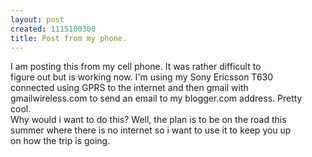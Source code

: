 ```yaml
--- 
layout: post
created: 1115100300
title: Post from my phone.
---
```

<p class="mobile-post">I am posting this from my cell phone. It was rather difficult to<br />figure out but is working now. I'm using my Sony Ericsson T630<br />connected using GPRS to the internet and then gmail with<br />gmailwireless.com to send an email to my blogger.com address. Pretty<br />cool.<br />Why would i want to do this? Well, the plan is to be on the road this<br />summer where there is no internet so i want to use it to keep you up<br />on how the trip is going.</p>
